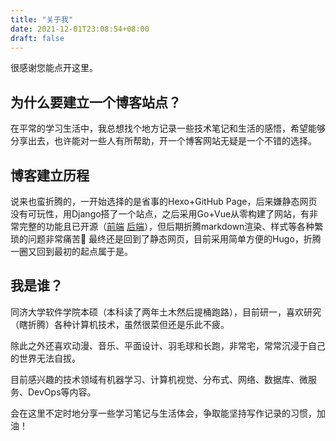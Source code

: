 ```yaml
---
title: "关于我"
date: 2021-12-01T23:08:54+08:00
draft: false
---
```


很感谢您能点开这里。

## 为什么要建立一个博客站点？

在平常的学习生活中，我总想找个地方记录一些技术笔记和生活的感悟，希望能够分享出去，也许能对一些人有所帮助，开一个博客网站无疑是一个不错的选择。

## 博客建立历程

说来也蛮折腾的，一开始选择的是省事的Hexo+GitHub Page，后来嫌静态网页没有可玩性，用Django搭了一个站点，之后采用Go+Vue从零构建了网站，有非常完整的功能且已开源（[前端](https://github.com/enginewang/yichengBlog) [后端](https://github.com/enginewang/BlogBackend)），但后期折腾markdown渲染、样式等各种繁琐的问题非常痛苦:face_with_thermometer: 最终还是回到了静态网页，目前采用简单方便的Hugo，折腾一圈又回到最初的起点属于是。

## 我是谁？

同济大学软件学院本硕（本科读了两年土木然后提桶跑路），目前研一，喜欢研究（瞎折腾）各种计算机技术，虽然很菜但还是乐此不疲。

除此之外还喜欢动漫、音乐、平面设计、羽毛球和长跑，非常宅，常常沉浸于自己的世界无法自拔。

目前感兴趣的技术领域有机器学习、计算机视觉、分布式、网络、数据库、微服务、DevOps等内容。

会在这里不定时地分享一些学习笔记与生活体会，争取能坚持写作记录的习惯，加油！
